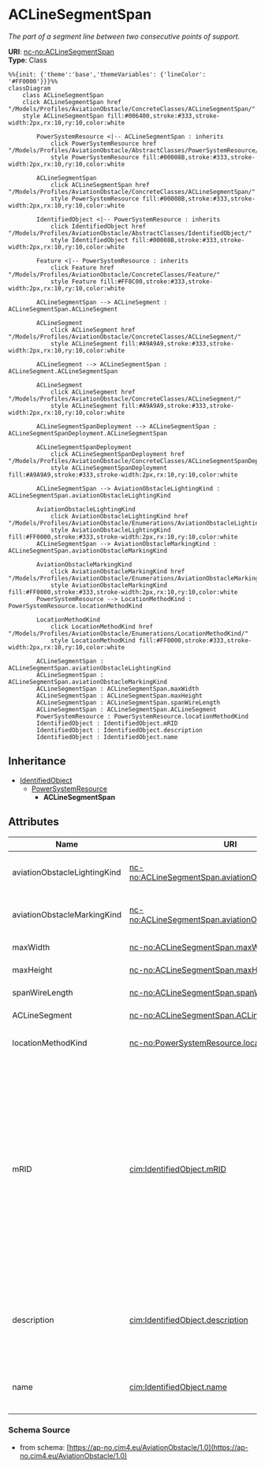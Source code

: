 # ACLineSegmentSpan

_The part of a segment line between two consecutive points of support._

**URI**: [nc-no:ACLineSegmentSpan](http://cim4.eu/ns/nc-no#ACLineSegmentSpan)<br />
**Type**: Class

```mermaid
%%{init: {'theme':'base','themeVariables': {'lineColor': '#FF0000'}}}%%
classDiagram
    class ACLineSegmentSpan
    click ACLineSegmentSpan href "/Models/Profiles/AviationObstacle/ConcreteClasses/ACLineSegmentSpan/"
    style ACLineSegmentSpan fill:#006400,stroke:#333,stroke-width:2px,rx:10,ry:10,color:white

        PowerSystemResource <|-- ACLineSegmentSpan : inherits
            click PowerSystemResource href "/Models/Profiles/AviationObstacle/AbstractClasses/PowerSystemResource/"
            style PowerSystemResource fill:#00008B,stroke:#333,stroke-width:2px,rx:10,ry:10,color:white

        ACLineSegmentSpan
            click ACLineSegmentSpan href "/Models/Profiles/AviationObstacle/ConcreteClasses/ACLineSegmentSpan/"
            style PowerSystemResource fill:#00008B,stroke:#333,stroke-width:2px,rx:10,ry:10,color:white

        IdentifiedObject <|-- PowerSystemResource : inherits
            click IdentifiedObject href "/Models/Profiles/AviationObstacle/AbstractClasses/IdentifiedObject/"
            style IdentifiedObject fill:#00008B,stroke:#333,stroke-width:2px,rx:10,ry:10,color:white

        Feature <|-- PowerSystemResource : inherits
            click Feature href "/Models/Profiles/AviationObstacle/ConcreteClasses/Feature/"
            style Feature fill:#FF8C00,stroke:#333,stroke-width:2px,rx:10,ry:10,color:white

        ACLineSegmentSpan --> ACLineSegment : ACLineSegmentSpan.ACLineSegment

        ACLineSegment
            click ACLineSegment href "/Models/Profiles/AviationObstacle/ConcreteClasses/ACLineSegment/"
            style ACLineSegment fill:#A9A9A9,stroke:#333,stroke-width:2px,rx:10,ry:10,color:white

        ACLineSegment --> ACLineSegmentSpan : ACLineSegment.ACLineSegmentSpan

        ACLineSegment
            click ACLineSegment href "/Models/Profiles/AviationObstacle/ConcreteClasses/ACLineSegment/"
            style ACLineSegment fill:#A9A9A9,stroke:#333,stroke-width:2px,rx:10,ry:10,color:white

        ACLineSegmentSpanDeployment --> ACLineSegmentSpan : ACLineSegmentSpanDeployment.ACLineSegmentSpan

        ACLineSegmentSpanDeployment
            click ACLineSegmentSpanDeployment href "/Models/Profiles/AviationObstacle/ConcreteClasses/ACLineSegmentSpanDeployment/"
            style ACLineSegmentSpanDeployment fill:#A9A9A9,stroke:#333,stroke-width:2px,rx:10,ry:10,color:white

        ACLineSegmentSpan --> AviationObstacleLightingKind : ACLineSegmentSpan.aviationObstacleLightingKind

        AviationObstacleLightingKind
            click AviationObstacleLightingKind href "/Models/Profiles/AviationObstacle/Enumerations/AviationObstacleLightingKind/"
            style AviationObstacleLightingKind fill:#FF0000,stroke:#333,stroke-width:2px,rx:10,ry:10,color:white
        ACLineSegmentSpan --> AviationObstacleMarkingKind : ACLineSegmentSpan.aviationObstacleMarkingKind

        AviationObstacleMarkingKind
            click AviationObstacleMarkingKind href "/Models/Profiles/AviationObstacle/Enumerations/AviationObstacleMarkingKind/"
            style AviationObstacleMarkingKind fill:#FF0000,stroke:#333,stroke-width:2px,rx:10,ry:10,color:white
        PowerSystemResource --> LocationMethodKind : PowerSystemResource.locationMethodKind

        LocationMethodKind
            click LocationMethodKind href "/Models/Profiles/AviationObstacle/Enumerations/LocationMethodKind/"
            style LocationMethodKind fill:#FF0000,stroke:#333,stroke-width:2px,rx:10,ry:10,color:white

        ACLineSegmentSpan : ACLineSegmentSpan.aviationObstacleLightingKind
        ACLineSegmentSpan : ACLineSegmentSpan.aviationObstacleMarkingKind
        ACLineSegmentSpan : ACLineSegmentSpan.maxWidth
        ACLineSegmentSpan : ACLineSegmentSpan.maxHeight
        ACLineSegmentSpan : ACLineSegmentSpan.spanWireLength
        ACLineSegmentSpan : ACLineSegmentSpan.ACLineSegment
        PowerSystemResource : PowerSystemResource.locationMethodKind
        IdentifiedObject : IdentifiedObject.mRID
        IdentifiedObject : IdentifiedObject.description
        IdentifiedObject : IdentifiedObject.name
```

## Inheritance
* [IdentifiedObject](IdentifiedObject.md)
    * [PowerSystemResource](PowerSystemResource.md)
        * **ACLineSegmentSpan**

## Attributes
| Name | URI | Cardinality and Range | Description | Inheritance |
| ---  | --- | --- | --- | --- |
| aviationObstacleLightingKind | [nc-no:ACLineSegmentSpan.aviationObstacleLightingKind](http://cim4.eu/ns/nc-no#ACLineSegmentSpan.aviationObstacleLightingKind) | 0..1 AviationObstacleLightingKind | The kind of aviation obstacle lighting associated with the ACLineSegmentSpan. | direct |
| aviationObstacleMarkingKind | [nc-no:ACLineSegmentSpan.aviationObstacleMarkingKind](http://cim4.eu/ns/nc-no#ACLineSegmentSpan.aviationObstacleMarkingKind) | 0..1 AviationObstacleMarkingKind | The kind of aviation obstacle marking associated with the ACLineSegmentSpan. | direct |
| maxWidth | [nc-no:ACLineSegmentSpan.maxWidth](http://cim4.eu/ns/nc-no#ACLineSegmentSpan.maxWidth) | 0..1 Length | Max width of the AC Line Segment Span | direct |
| maxHeight | [nc-no:ACLineSegmentSpan.maxHeight](http://cim4.eu/ns/nc-no#ACLineSegmentSpan.maxHeight) | 0..1 Length | Max height of the AC Line Segment Span | direct |
| spanWireLength | [nc-no:ACLineSegmentSpan.spanWireLength](http://cim4.eu/ns/nc-no#ACLineSegmentSpan.spanWireLength) | 0..1 Length | Length of the AC Line Segment Span | direct |
| ACLineSegment | [nc-no:ACLineSegmentSpan.ACLineSegment](http://cim4.eu/ns/nc-no#ACLineSegmentSpan.ACLineSegment) | 0..* ACLineSegment | The associated AC Line Segment | direct |
| locationMethodKind | [nc-no:PowerSystemResource.locationMethodKind](http://cim4.eu/ns/nc-no#PowerSystemResource.locationMethodKind) | 0..1 LocationMethodKind | Possible methods to derive geographical location. | PowerSystemResource |
| mRID | [cim:IdentifiedObject.mRID](https://cim.ucaiug.io/ns#IdentifiedObject.mRID) | 0..1 string | Master resource identifier issued by a model authority. The mRID is unique within an exchange context. Global uniqueness is easily achieved by using a UUID, as specified in RFC 4122, for the mRID. The use of UUID is strongly recommended.For CIMXML data files in RDF syntax conforming to IEC 61970-552, the mRID is mapped to rdf:ID or rdf:about attributes that identify CIM object elements. | IdentifiedObject |
| description | [cim:IdentifiedObject.description](https://cim.ucaiug.io/ns#IdentifiedObject.description) | 0..1 string | The description is a free human readable text describing or naming the object. It may be non unique and may not correlate to a naming hierarchy. | IdentifiedObject |
| name | [cim:IdentifiedObject.name](https://cim.ucaiug.io/ns#IdentifiedObject.name) | 0..1 string | The name is any free human readable and possibly non unique text naming the object. | IdentifiedObject |

### Schema Source
* from schema: [https://ap-no.cim4.eu/AviationObstacle/1.0](https://ap-no.cim4.eu/AviationObstacle/1.0)
